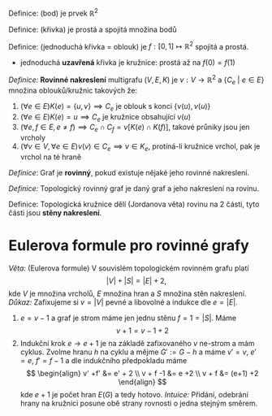 Definice: (bod) je prvek $\mathbb{R}^2$

Definice: (křivka) je prostá a spojitá množina bodů

Definice: (jednoduchá křivka = oblouk) je $f:[0,1]↦\mathbb{R}^2$ spojitá a prostá.
- jednoduchá **uzavřená** křivka je kružnice: prostá až na $f(0)=f(1)$

*Definice:* **Rovinné nakreslení** multigrafu $(V,E,K)$ je $\nu: V \to \mathbb{R}^2$ a $\{ C_{e} \ | \ e \in E \}$ množina oblouků/kružnic takových že:
1. $(\forall e\in E)K(e) = \{ u,v \} \implies C_{e}$ je oblouk s konci $\{ \nu(u), \nu(u)\}$
2. $(\forall e\in E)K(e) = u \implies C_{e}$ je kružnice obsahující $\nu(u)$
3. $(\forall e,f\in E, e \neq f) \implies C_{e} \cap C_{f} = \nu[K(e) \cap K(f)]$, takové průniky jsou jen vrcholy
4. $(\forall v \in V,\forall e\in E)\nu(v) \in C_{e} \implies v \in K_{e}$, protíná-li kružnice vrchol, pak je vrchol na té hraně

*Definice*: Graf je **rovinný**, pokud existuje nějaké jeho rovinné nakreslení.

*Definice:* Topologický rovinný graf je daný graf a jeho nakreslení na rovinu.

Definice: Topologická kružnice dělí (Jordanova věta) rovinu na 2 části, tyto části jsou **stěny nakreslení**. 

# Eulerova formule pro rovinné grafy
*Věta:* (Eulerova formule) V souvislém topologickém rovinném grafu platí
$$
|V| + |S| = |E| + 2,
$$
kde $V$ je množina vrcholů, $E$ množina hran a $S$ množina stěn nakreslení. 
*Důkaz:* Zafixujeme si $v = |V|$ pevné a libovolné a indukce dle $e = |E|$.
1. $e = v-1$ a graf je strom máme jen jednu stěnu $f = 1 =|S|$. Máme$$
v+1 = v -1 +2
$$
2. Indukční krok $e \to e+1$ je na základě zafixovaného $v$ ne-strom a mám cyklus. Zvolme hranu $h$ na cyklu a mějme $G' := G-h$ a máme $v' = v$, $e' = e$, $f' = f-1$ a dle indukčního předpokladu máme$$
\begin{align}
v' +f' &= e' + 2 \\
v + f -1 &= e +2 \\
v + f &= (e+1) +2
\end{align}
$$
kde $e+1$ je počet hran $E(G)$ a tedy hotovo.
*Intuice:* Přidání, odebrání hrany na kružnici posune obě strany rovnosti o jedna stejným směrem.